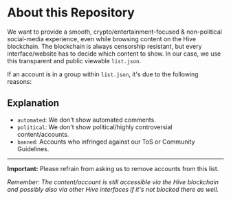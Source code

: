 # About this Repository

We want to provide a smooth, crypto/entertainment-focused & non-political social-media experience, even while browsing content on the Hive blockchain. The blockchain is always censorship resistant, but every interface/website has to decide which content to show.
In our case, we use this transparent and public viewable `list.json`.

If an account is in a group within `list.json`, it's due to the following reasons:


## Explanation

- `automated`: We don't show automated comments.
- `political`: We don't show political/highly controversial content/accounts.
- `banned`: Accounts who infringed against our ToS or Community Guidelines.



---

**Important:** Please refrain from asking us to remove accounts from this list.

*Remember: The content/account is still accessible via the Hive blockchain and possibly also via other Hive interfaces if it's not blocked there as well.*
